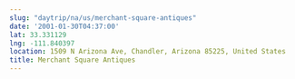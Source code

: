 ```yaml
---
slug: "daytrip/na/us/merchant-square-antiques"
date: '2001-01-30T04:37:00'
lat: 33.331129
lng: -111.840397
location: 1509 N Arizona Ave, Chandler, Arizona 85225, United States
title: Merchant Square Antiques
---
```



